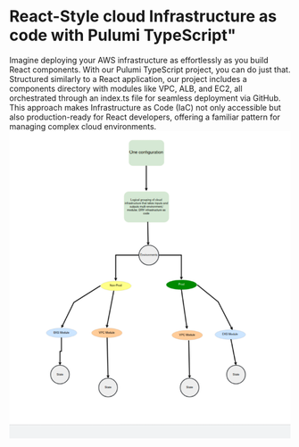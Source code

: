 # React-Style cloud Infrastructure as code with Pulumi TypeScript"

Imagine deploying your AWS infrastructure as effortlessly as you build React components. With our Pulumi TypeScript project, you can do just that. Structured similarly to a React application, our project includes a components directory with modules like VPC, ALB, and EC2, all orchestrated through an index.ts file for seamless deployment via GitHub. This approach makes Infrastructure as Code (IaC) not only accessible but also production-ready for React developers, offering a familiar pattern for managing complex cloud environments.
![Infrastructure Diagram](./diagram.png)

